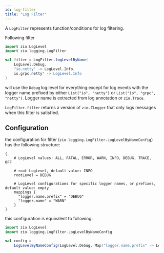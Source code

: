 ```yaml
---
id: log-filter
title: "Log Filter"
---
```


A `LogFilter` represents function/conditions for log filtering.

Following filter

[//]: # (TODO: make snippet type-checked using mdoc)

```scala
import zio.LogLevel
import zio.logging.LogFilter

val filter = LogFilter.logLevelByName(
    LogLevel.Debug,
    "io.netty" -> LogLevel.Info, 
    io.grpc.netty" -> LogLevel.Info
)
```

will use the `Debug` log level for everything except for log events with the logger name
prefixed by either `List("io", "netty")` or `List("io", "grpc", "netty")`.
Logger name is extracted from log annotation or `zio.Trace`.

`LogFilter.filter` returns a version of `zio.ZLogger` that only logs messages when this filter is satisfied.


## Configuration

the configuration for filter (`zio.logging.LogFilter.LogLevelByNameConfig`) has the following structure:

```
{
    # LogLevel values: ALL, FATAL, ERROR, WARN, INFO, DEBUG, TRACE, OFF
    
    # root LogLevel, default value: INFO
    rootLevel = DEBUG 
    
    # LogLevel configurations for specific logger names, or prefixes, default value: empty
    mappings {
      "logger.name.prefix" = "DEBUG"
      "logger.name" = "WARN"
    }
}
```

this configuration is equivalent to following:

```scala
import zio.LogLevel
import zio.logging.LogFilter.LogLevelByNameConfig

val config =
    LogLevelByNameConfig(LogLevel.Debug, Map("logger.name.prefix" -> LogLevel.Debug, "logger.name" -> LogLevel.Warning))
```